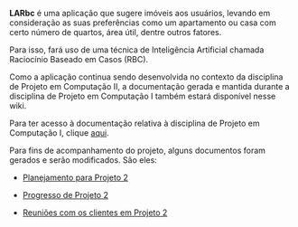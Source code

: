 **LARbc** é uma aplicação que sugere imóveis aos usuários, levando em consideração as suas preferências como um apartamento ou casa com certo número de quartos, área útil, dentre outros fatores.

Para isso, fará uso de uma técnica de Inteligência Artificial chamada Raciocínio Baseado em Casos (RBC).

Como a aplicação continua sendo desenvolvida no contexto da disciplina de Projeto em Computação II, a documentação gerada e mantida durante a disciplina de Projeto em Computação I também estará disponível nesse wiki.

Para ter acesso à documentação relativa à disciplina de Projeto em Computação I, clique [aqui](ProjetoI.md).

Para fins de acompanhamento do projeto, alguns documentos foram gerados e serão modificados. São eles:


  * [Planejamento para Projeto 2](Projeto2.md)

  * [Progresso de Projeto 2](Progressoprojeto2.md)

  * [Reuniões com os clientes em Projeto 2](reunioesProjeto2.md)